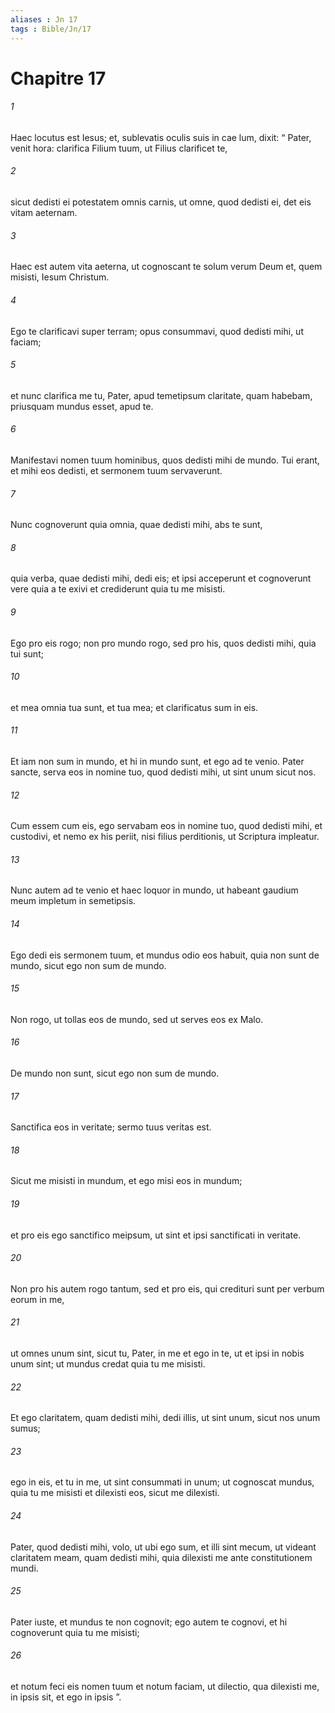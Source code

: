 ```yaml
---
aliases : Jn 17
tags : Bible/Jn/17
---
```


# Chapitre 17

###### 1
Haec locutus est Iesus; et, sublevatis oculis suis in cae lum, dixit: “ Pater, venit hora: clarifica Filium tuum, ut Filius clarificet te, 
###### 2
sicut dedisti ei potestatem omnis carnis, ut omne, quod dedisti ei, det eis vitam aeternam. 
###### 3
Haec est autem vita aeterna, ut cognoscant te solum verum Deum et, quem misisti, Iesum Christum. 
###### 4
Ego te clarificavi super terram; opus consummavi, quod dedisti mihi, ut faciam; 
###### 5
et nunc clarifica me tu, Pater, apud temetipsum claritate, quam habebam, priusquam mundus esset, apud te.
###### 6
Manifestavi nomen tuum hominibus, quos dedisti mihi de mundo. Tui erant, et mihi eos dedisti, et sermonem tuum servaverunt. 
###### 7
Nunc cognoverunt quia omnia, quae dedisti mihi, abs te sunt, 
###### 8
quia verba, quae dedisti mihi, dedi eis; et ipsi acceperunt et cognoverunt vere quia a te exivi et crediderunt quia tu me misisti. 
###### 9
Ego pro eis rogo; non pro mundo rogo, sed pro his, quos dedisti mihi, quia tui sunt; 
###### 10
et mea omnia tua sunt, et tua mea; et clarificatus sum in eis. 
###### 11
Et iam non sum in mundo, et hi in mundo sunt, et ego ad te venio. Pater sancte, serva eos in nomine tuo, quod dedisti mihi, ut sint unum sicut nos. 
###### 12
Cum essem cum eis, ego servabam eos in nomine tuo, quod dedisti mihi, et custodivi, et nemo ex his periit, nisi filius perditionis, ut Scriptura impleatur. 
###### 13
Nunc autem ad te venio et haec loquor in mundo, ut habeant gaudium meum impletum in semetipsis. 
###### 14
Ego dedi eis sermonem tuum, et mundus odio eos habuit, quia non sunt de mundo, sicut ego non sum de mundo.
###### 15
Non rogo, ut tollas eos de mundo, sed ut serves eos ex Malo. 
###### 16
De mundo non sunt, sicut ego non sum de mundo. 
###### 17
Sanctifica eos in veritate; sermo tuus veritas est. 
###### 18
Sicut me misisti in mundum, et ego misi eos in mundum; 
###### 19
et pro eis ego sanctifico meipsum, ut sint et ipsi sanctificati in veritate.
###### 20
Non pro his autem rogo tantum, sed et pro eis, qui credituri sunt per verbum eorum in me, 
###### 21
ut omnes unum sint, sicut tu, Pater, in me et ego in te, ut et ipsi in nobis unum sint; ut mundus credat quia tu me misisti. 
###### 22
Et ego claritatem, quam dedisti mihi, dedi illis, ut sint unum, sicut nos unum sumus; 
###### 23
ego in eis, et tu in me, ut sint consummati in unum; ut cognoscat mundus, quia tu me misisti et dilexisti eos, sicut me dilexisti.
###### 24
Pater, quod dedisti mihi, volo, ut ubi ego sum, et illi sint mecum, ut videant claritatem meam, quam dedisti mihi, quia dilexisti me ante constitutionem mundi.
###### 25
Pater iuste, et mundus te non cognovit; ego autem te cognovi, et hi cognoverunt quia tu me misisti; 
###### 26
et notum feci eis nomen tuum et notum faciam, ut dilectio, qua dilexisti me, in ipsis sit, et ego in ipsis ”.
